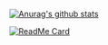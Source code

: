 <!--
 * @abstract: JianJie
 * @version: 0.0.1
 * @Author: bhabgs
 * @Date: 2020-11-10 12:02:24
 * @LastEditors: bhabgs
 * @LastEditTime: 2020-11-10 12:05:35
-->

[![Anurag's github stats](https://github-readme-stats.vercel.app/api?username=bhabgs)](https://github.com/anuraghazra/github-readme-stats)

[![ReadMe Card](https://github-readme-stats.vercel.app/api/pin/?username=bhabgs&repo=github-readme-stats)](https://github.com/anuraghazra/github-readme-stats)
